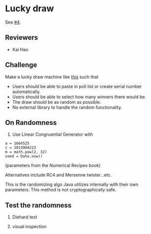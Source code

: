# Lucky draw

See [#4](https://github.com/kevin940726/challenges/issues/4).

## Reviewers

- Kai Hao

## Challenge

Make a lucky draw machine like [this](https://lab.sp88.com.tw/luckydraw/) such that

- Users should be able to paste in poll list or create serial number automatically.
- Users should be able to select how many winners there would be.
- The draw should be as random as possible.
- No external library to handle the random functionality.

## On Randomness

1. Use Linear Congruential Generator with

```
a = 1664525
c = 1013904223
m = math.pow(2, 32)
seed = Date.now()
```

(parameters from the Numerical Recipes book)

Alternatives include RC4 and Mersenne twister...etc.

This is the randomizing algo Java utilizes internally with their own parameters.
This method is not cryptographically safe.

## Test the randomness

1. Diehard test

2. visual inspection
